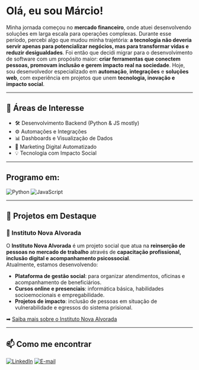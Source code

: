 # Olá, eu sou Márcio!

Minha jornada começou no **mercado financeiro**, onde atuei desenvolvendo soluções em larga escala para operações complexas. Durante esse período, percebi algo que mudou minha trajetória: **a tecnologia não deveria servir apenas para potencializar negócios, mas para transformar vidas e reduzir desigualdades**. Foi então que decidi migrar para o desenvolvimento de software com um propósito maior: **criar ferramentas que conectem pessoas, promovam inclusão e gerem impacto real na sociedade**. Hoje, sou desenvolvedor especializado em **automação**, **integrações** e **soluções web**, com experiência em projetos que unem **tecnologia, inovação e impacto social**.

---

## 🚀 Áreas de Interesse
- 🛠️ Desenvolvimento Backend (Python & JS mostly)
- ⚙️ Automações e Integrações
- 📊 Dashboards e Visualização de Dados
- 🎯 Marketing Digital Automatizado
- 💡 Tecnologia com Impacto Social

---

## Programo em:
![Python](https://img.shields.io/badge/Python-3776AB?style=flat&logo=python&logoColor=white)
![JavaScript](https://img.shields.io/badge/JavaScript-F7DF1E?style=flat&logo=javascript&logoColor=black)

---

## 📌 Projetos em Destaque

### 🔹 Instituto Nova Alvorada
O **Instituto Nova Alvorada** é um projeto social que atua na **reinserção de pessoas no mercado de trabalho** através de **capacitação profissional, inclusão digital e acompanhamento psicossocial**.  
Atualmente, estamos desenvolvendo:
- **Plataforma de gestão social**: para organizar atendimentos, oficinas e acompanhamento de beneficiários.
- **Cursos online e presenciais**: informática básica, habilidades socioemocionais e empregabilidade.
- **Projetos de impacto**: inclusão de pessoas em situação de vulnerabilidade e egressos do sistema prisional.

➡ [Saiba mais sobre o Instituto Nova Alvorada](https://novaalvorada.org.br)

---

## 📫 Como me encontrar
[![LinkedIn](https://img.shields.io/badge/LinkedIn-0077B5?style=flat&logo=linkedin&logoColor=white)]([https://www.linkedin.com/in/seulinkedin](https://www.linkedin.com/in/marcio-bernardes/))
[![E-mail](https://img.shields.io/badge/E--mail-D14836?style=flat&logo=gmail&logoColor=white)](mailto:marciobernardes@live.com)
